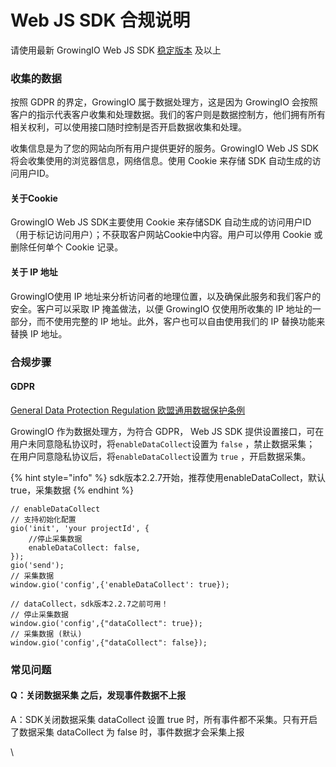 # Web JS SDK 合规说明

请使用最新 GrowingIO Web JS SDK [稳定版本](../web-js-sdk/webjs-log.md) 及以上

### 收集的数据

按照 GDPR 的界定，GrowingIO 属于数据处理方，这是因为 GrowingIO 会按照客户的指示代表客户收集和处理数据。我们的客户则是数据控制方，他们拥有所有相关权利，可以使用接口随时控制是否开启数据收集和处理。

收集信息是为了您的网站向所有用户提供更好的服务。GrowingIO Web JS SDK 将会收集使用的浏览器信息，网络信息。使用 Cookie 来存储 SDK 自动生成的访问用户ID。

#### 关于Cookie <a href="#guan-yu-cookie" id="guan-yu-cookie"></a>

GrowingIO Web JS SDK主要使用 Cookie 来存储SDK 自动生成的访问用户ID（用于标记访问用户）；不获取客户网站Cookie中内容。用户可以停用 Cookie 或删除任何单个 Cookie 记录。

#### 关于 IP 地址 <a href="#guan-yu-ip-di-zhi" id="guan-yu-ip-di-zhi"></a>

GrowingIO使用 IP 地址来分析访问者的地理位置，以及确保此服务和我们客户的安全。客户可以采取 IP 掩盖做法，以便 GrowingIO 仅使用所收集的 IP 地址的一部分，而不使用完整的 IP 地址。此外，客户也可以自由使用我们的 IP 替换功能来替换 IP 地址。

### 合规步骤 <a href="#he-gui-bu-zhou" id="he-gui-bu-zhou"></a>

#### GDPR <a href="#gdpr" id="gdpr"></a>

[​General Data Protection Regulation 欧盟通用数据保护条例](https://zh.wikipedia.org/wiki/%E6%AD%90%E7%9B%9F%E4%B8%80%E8%88%AC%E8%B3%87%E6%96%99%E4%BF%9D%E8%AD%B7%E8%A6%8F%E7%AF%84)​

GrowingIO 作为数据处理方，为符合 GDPR， Web JS SDK 提供设置接口，可在用户未同意隐私协议时，将`enableDataCollect`设置为 `false` ，禁止数据采集；\
在用户同意隐私协议后，将`enableDataCollect`设置为 `true` ，开启数据采集。

{% hint style="info" %}
sdk版本2.2.7开始，推荐使用enableDataCollect，默认true，采集数据
{% endhint %}

```
// enableDataCollect
// 支持初始化配置
gio('init', 'your projectId', {
    //停止采集数据
    enableDataCollect: false,
});
gio('send');
// 采集数据
window.gio('config',{'enableDataCollect': true});
```

```
// dataCollect，sdk版本2.2.7之前可用！
// 停止采集数据
window.gio('config',{"dataCollect": true});
// 采集数据 (默认)
window.gio('config',{"dataCollect": false});
```

### 常见问题 <a href="#chang-jian-wen-ti" id="chang-jian-wen-ti"></a>

#### Q：关闭数据采集 之后，发现事件数据不上报 <a href="#qdatacollect-she-zhi-false-zhi-hou-fa-xian-shi-jian-shu-ju-bu-shang-bao" id="qdatacollect-she-zhi-false-zhi-hou-fa-xian-shi-jian-shu-ju-bu-shang-bao"></a>

A：SDK关闭数据采集 dataCollect 设置 true 时，所有事件都不采集。只有开启了数据采集 dataCollect 为 false 时，事件数据才会采集上报

\
